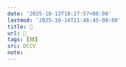 ```yaml
---
date: '2025-10-13T10:27:57+08:00'
lastmod: '2025-10-14T21:46:45-08:00'
title: 􂎿
url: 􂎿
tags: [隸]
src: DCCV
note:
---
```


